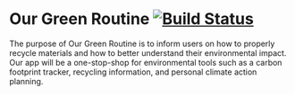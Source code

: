 # Our Green Routine [![Build Status](https://travis-ci.org/mpontikes/Our-Green-Routine.svg?branch=cleaned)](https://travis-ci.org/mpontikes/Our-Green-Routine)
The purpose of Our Green Routine is to inform users on how to properly recycle materials and how to better understand their environmental impact. Our app will be a one-stop-shop for environmental tools such as a carbon footprint tracker, recycling information, and personal climate action planning.
